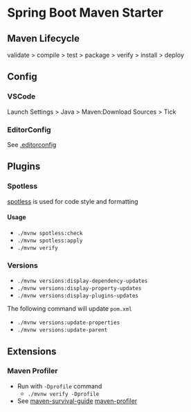 # Spring Boot Maven Starter

## Maven Lifecycle

validate > compile > test > package > verify > install > deploy

## Config

### VSCode

Launch Settings > Java > Maven:Download Sources > Tick

### EditorConfig

See [.editorconfig](.editorconfig)

## Plugins

### Spotless

[spotless](https://github.com/diffplug/spotless) is used for code style and formatting

#### Usage

- `./mvnw spotless:check`
- `./mvnw spotless:apply`
- `./mvnw verify`

### Versions

- `./mvnw versions:display-dependency-updates`
- `./mvnw versions:display-property-updates`
- `./mvnw versions:display-plugins-updates`

The following command will update `pom.xml`

- `./mvnw versions:update-properties`
- `./mvnw versions:update-parent`

## Extensions

### Maven Profiler

- Run with `-Dprofile` command
  - `./mvnw verify -Dprofile`
- See [maven-survival-guide](https://github.com/rfichtner/maven-survival-guide) [maven-profiler](https://github.com/jcgay/maven-profiler)
